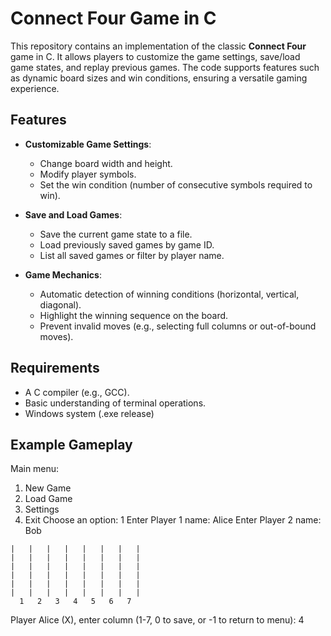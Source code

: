 # Connect Four Game in C

This repository contains an implementation of the classic **Connect Four** game in C. It allows players to customize the game settings, save/load game states, and replay previous games. The code supports features such as dynamic board sizes and win conditions, ensuring a versatile gaming experience.

## Features

- **Customizable Game Settings**:
  - Change board width and height.
  - Modify player symbols.
  - Set the win condition (number of consecutive symbols required to win).

- **Save and Load Games**:
  - Save the current game state to a file.
  - Load previously saved games by game ID.
  - List all saved games or filter by player name.

- **Game Mechanics**:
  - Automatic detection of winning conditions (horizontal, vertical, diagonal).
  - Highlight the winning sequence on the board.
  - Prevent invalid moves (e.g., selecting full columns or out-of-bound moves).

## Requirements

- A C compiler (e.g., GCC).
- Basic understanding of terminal operations.
- Windows system (.exe release)

## Example Gameplay

Main menu:
1. New Game
2. Load Game
3. Settings
4. Exit
Choose an option: 1
Enter Player 1 name: Alice
Enter Player 2 name: Bob

```
|   |   |   |   |   |   |   |
|   |   |   |   |   |   |   |
|   |   |   |   |   |   |   |
|   |   |   |   |   |   |   |
|   |   |   |   |   |   |   |
|   |   |   |   |   |   |   |
  1   2   3   4   5   6   7
```
Player Alice (X), enter column (1-7, 0 to save, or -1 to return to menu): 4
